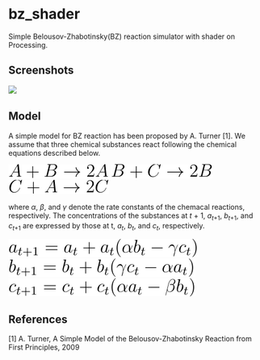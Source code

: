 # bz_shader
Simple Belousov-Zhabotinsky(BZ) reaction simulator with shader on Processing.

## Screenshots
<img src = "img/example/example.gif" width = "300">

## Model
A simple model for BZ reaction has been proposed by A. Turner [1]. We assume that three chemical substances react following the chemical equations described below.

<img src = "img/eq/eq_01.svg">

<img src = "img/eq/eq_02.svg">

<img src = "img/eq/eq_03.svg">

where _α_, _β_, and _γ_ denote the rate constants of the chemacal reactions, respectively. The concentrations of the substances at _t_ + 1, _a_<sub>_t_+1</sub>, _b_<sub>_t_+1</sub>, and _c_<sub>_t_+1</sub> are expressed by those at t, _a_<sub>_t_</sub>, _b_<sub>_t_</sub>, and _c_<sub>_t_</sub>, respectively.

<img src = "img/eq/eq_04.svg">

<img src = "img/eq/eq_05.svg">

<img src = "img/eq/eq_06.svg">


## References
[1] A. Turner, A Simple Model of the Belousov-Zhabotinsky Reaction from First Principles, 2009
